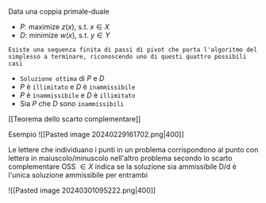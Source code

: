 Data una coppia primale-duale
- $P$: maximize $z(x)$, s.t. $x \in X$
- $D$: minimize $w(x)$, s.t. $y \in Y$

`Esiste una sequenza finita di passi di pivot che porta l'algoritmo del simplesso a terminare, riconoscendo uno di questi quattro possibili casi`
- `Soluzione ottima` di $P$ e $D$
- $P$ è `illimitato` e $D$ è `inammissibile`
- $P$ è `inammissibile` e $D$ è `illimitato` 
- Sia $P$ che $D$ sono `inammissibili`

[[Teorema dello scarto complementare]]

Esempio
![[Pasted image 20240229161702.png|400]]

Le lettere che individuano i punti in un problema corrispondono al punto con lettera in maiuscolo/minuscolo nell'altro problema secondo lo scarto complementare
OSS $\in X$ indica se la soluzione sia ammissibile
D/d è l'unica soluzione ammissibile per entrambi

![[Pasted image 20240301095222.png|400]]


